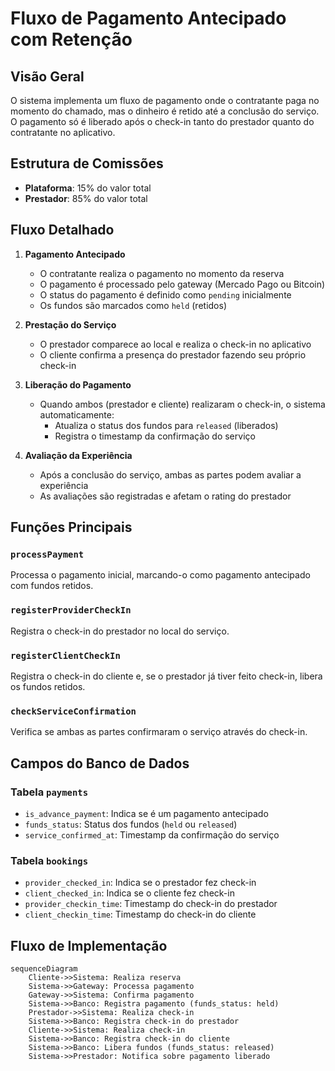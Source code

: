 # Fluxo de Pagamento Antecipado com Retenção

## Visão Geral

O sistema implementa um fluxo de pagamento onde o contratante paga no momento do chamado, mas o dinheiro é retido até a conclusão do serviço. O pagamento só é liberado após o check-in tanto do prestador quanto do contratante no aplicativo.

## Estrutura de Comissões

- **Plataforma**: 15% do valor total
- **Prestador**: 85% do valor total

## Fluxo Detalhado

1. **Pagamento Antecipado**
   - O contratante realiza o pagamento no momento da reserva
   - O pagamento é processado pelo gateway (Mercado Pago ou Bitcoin)
   - O status do pagamento é definido como `pending` inicialmente
   - Os fundos são marcados como `held` (retidos)

2. **Prestação do Serviço**
   - O prestador comparece ao local e realiza o check-in no aplicativo
   - O cliente confirma a presença do prestador fazendo seu próprio check-in

3. **Liberação do Pagamento**
   - Quando ambos (prestador e cliente) realizaram o check-in, o sistema automaticamente:
     - Atualiza o status dos fundos para `released` (liberados)
     - Registra o timestamp da confirmação do serviço

4. **Avaliação da Experiência**
   - Após a conclusão do serviço, ambas as partes podem avaliar a experiência
   - As avaliações são registradas e afetam o rating do prestador

## Funções Principais

### `processPayment`
Processa o pagamento inicial, marcando-o como pagamento antecipado com fundos retidos.

### `registerProviderCheckIn`
Registra o check-in do prestador no local do serviço.

### `registerClientCheckIn`
Registra o check-in do cliente e, se o prestador já tiver feito check-in, libera os fundos retidos.

### `checkServiceConfirmation`
Verifica se ambas as partes confirmaram o serviço através do check-in.

## Campos do Banco de Dados

### Tabela `payments`
- `is_advance_payment`: Indica se é um pagamento antecipado
- `funds_status`: Status dos fundos (`held` ou `released`)
- `service_confirmed_at`: Timestamp da confirmação do serviço

### Tabela `bookings`
- `provider_checked_in`: Indica se o prestador fez check-in
- `client_checked_in`: Indica se o cliente fez check-in
- `provider_checkin_time`: Timestamp do check-in do prestador
- `client_checkin_time`: Timestamp do check-in do cliente

## Fluxo de Implementação

```mermaid
sequenceDiagram
    Cliente->>Sistema: Realiza reserva
    Sistema->>Gateway: Processa pagamento
    Gateway->>Sistema: Confirma pagamento
    Sistema->>Banco: Registra pagamento (funds_status: held)
    Prestador->>Sistema: Realiza check-in
    Sistema->>Banco: Registra check-in do prestador
    Cliente->>Sistema: Realiza check-in
    Sistema->>Banco: Registra check-in do cliente
    Sistema->>Banco: Libera fundos (funds_status: released)
    Sistema->>Prestador: Notifica sobre pagamento liberado
```